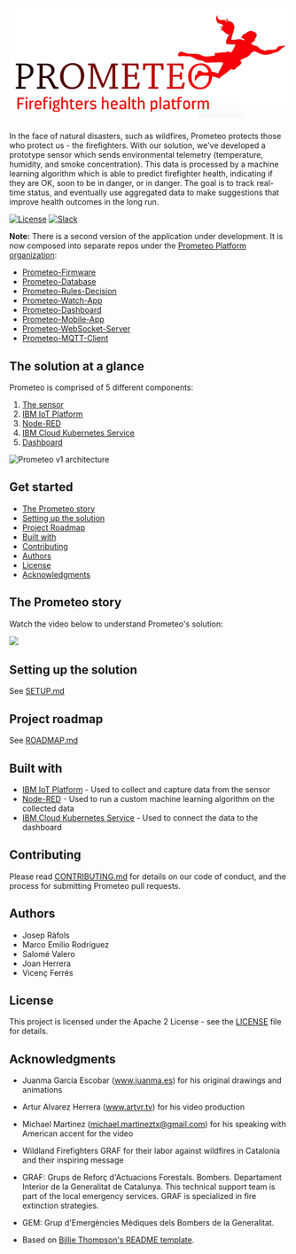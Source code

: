 # ![Prometeo](/screenshots/prometeo.png?raw=true)

In the face of natural disasters, such as wildfires, Prometeo protects those who protect us - the firefighters. With our solution, we've developed a prototype sensor which sends environmental telemetry (temperature, humidity, and smoke concentration). This data is processed by a machine learning algorithm which is able to predict firefighter health, indicating if they are OK, soon to be in danger, or in danger. The goal is to track real-time status, and eventually use aggregated data to make suggestions that improve health outcomes in the long run.

[![License](https://img.shields.io/badge/License-Apache2-blue.svg)](https://www.apache.org/licenses/LICENSE-2.0) [![Slack](https://img.shields.io/badge/Join-Slack-blue)](https://callforcode.org/slack)

**Note:** There is a second version of the application under development. It is now composed into separate repos under the [Prometeo Platform organization](https://github.com/Prometeo-Platform):
* [Prometeo-Firmware](https://github.com/Prometeo-Platform/Prometeo-Firmware)
* [Prometeo-Database](https://github.com/Prometeo-Platform/Prometeo-Database)
* [Prometeo-Rules-Decision](https://github.com/Prometeo-Platform/Prometeo-Rules-Decision)
* [Prometeo-Watch-App](https://github.com/Prometeo-Platform/Prometeo-Watch-App)
* [Prometeo-Dashboard](https://github.com/Prometeo-Platform/Prometeo-Dashboard)
* [Prometeo-Mobile-App](https://github.com/Prometeo-Platform/Prometeo-Mobile-App)
* [Prometeo-WebSocket-Server](https://github.com/Prometeo-Platform/Prometeo-WebSocket-Server)
* [Prometeo-MQTT-Client](https://github.com/Prometeo-Platform/Prometeo-MQTT-Client)

## The solution at a glance

Prometeo is comprised of 5 different components:
1. [The sensor](SETUP.md#the-sensor)
2. [IBM IoT Platform](SETUP.md#ibm-iot-platform)
3. [Node-RED](SETUP.md#node-red)
4. [IBM Cloud Kubernetes Service](SETUP.md#ibm-cloud-kubernetes-service)
5. [Dashboard](SETUP.md#dashboard)

![Prometeo v1 architecture](https://github.com/joraco-dev/prometeo/blob/master/content/Presentation2.png)

## Get started

* [The Prometeo story](#the-prometeo-story)
* [Setting up the solution](#setting-up-the-solution)
* [Project Roadmap](#project-roadmap)
* [Built with](#built-with)
* [Contributing](#contributing)
* [Authors](#authors)
* [License](#license)
* [Acknowledgments](#acknowledgments)

## The Prometeo story
Watch the video below to understand Prometeo's solution:

[![](http://img.youtube.com/vi/vOgCOoy_Bx0/0.jpg)](http://www.youtube.com/watch?v=vOgCOoy_Bx0)

## Setting up the solution

See [SETUP.md](SETUP.md)

## Project roadmap

See [ROADMAP.md](ROADMAP.md)

## Built with

* [IBM IoT Platform](https://www.ibm.com/internet-of-things/solutions/iot-platform/watson-iot-platform) - Used to collect and capture data from the sensor
* [Node-RED](https://nodered.org/) - Used to run a custom machine learning algorithm on the collected data
* [IBM Cloud Kubernetes Service](https://www.ibm.com/cloud/container-service/) - Used to connect the data to the dashboard

## Contributing

Please read [CONTRIBUTING.md](CONTRIBUTING.md) for details on our code of conduct, and the process for submitting Prometeo pull requests.

## Authors

* Josep Ràfols
* Marco Emilio Rodríguez
* Salomé Valero
* Joan Herrera
* Vicenç Ferrés

## License

This project is licensed under the Apache 2 License - see the [LICENSE](LICENSE) file for details.

## Acknowledgments
* Juanma García Escobar (www.juanma.es) for his original drawings and animations
* Artur Alvarez Herrera (www.artvr.tv) for his video production
* Michael Martinez (michael.martineztx@gmail.com) for his speaking with American accent for the video
* Wildland Firefighters GRAF for their labor against wildfires in Catalonia and their inspiring message
* GRAF: Grups de Reforç d'Actuacions Forestals. Bombers. Departament Interior de la Generalitat de Catalunya. This technical support team is part of the local emergency services. GRAF is specialized in fire extinction strategies.

* GEM: Grup d'Emergències Mèdiques dels Bombers de la Generalitat.
* Based on [Billie Thompson's README template](https://gist.github.com/PurpleBooth/109311bb0361f32d87a2).
